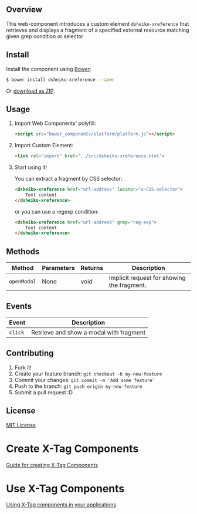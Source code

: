 ## Overview

This web-component introduces a custom element `dsheiko-xreference` that retrieves and displays a fragment of
a specified external resource matching given grep condition or selector

## Install

Install the component using [Bower](http://bower.io/):

```sh
$ bower install dsheiko-xreference --save
```

Or [download as ZIP](https://github.com/dsheiko/x-reference-xtag).

## Usage

1. Import Web Components' polyfill:

    ```html
    <script src="bower_components/platform/platform.js"></script>
    ```

2. Import Custom Element:

    ```html
    <link rel="import" href="../src/dsheiko-xreference.html">
    ```

3. Start using it!

    You can extract a fragment by CSS selector:
    ```html
    <dsheiko-xreference href="url-address" locator="a-CSS-selector">
        Text content
    </dsheiko-xreference>
    ```
    or you can use a regexp condition:
    ```html
    <dsheiko-xreference href="url-address" grep="reg-exp">
        Text content
    </dsheiko-xreference>
    ```


## Methods

Method        | Parameters   | Returns     | Description
---           | ---          | ---         | ---
`openModal`   | None         | void        | Implicit request for showing the fragment.

## Events

Event         | Description
---           | ---
`click`       | Retrieve and show a modal with fragment


## Contributing

1. Fork it!
2. Create your feature branch: `git checkout -b my-new-feature`
3. Commit your changes: `git commit -m 'Add some feature'`
4. Push to the branch: `git push origin my-new-feature`
5. Submit a pull request :D


## License

[MIT License](http://opensource.org/licenses/MIT)


# Create X-Tag Components

[Guide for creating X-Tag Components](https://github.com/x-tag/core/wiki/Creating-X-Tag-Components)

# Use X-Tag Components

[Using X-Tag components in your applications](https://github.com/x-tag/core/wiki/Using-X-Tag-Components-in-your-application)

